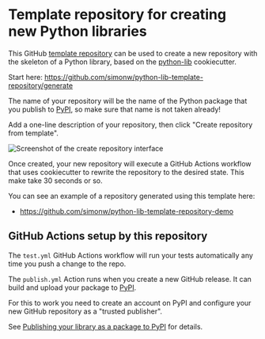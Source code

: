 # Template repository for creating new Python libraries

This GitHub [template repository](https://docs.github.com/en/github/creating-cloning-and-archiving-repositories/creating-a-repository-on-github/creating-a-repository-from-a-template) can be used to create a new repository with the skeleton of a Python library, based on the [python-lib](https://github.com/simonw/python-lib) cookiecutter.

Start here: https://github.com/simonw/python-lib-template-repository/generate

The name of your repository will be the name of the Python package that you publish to [PyPI](https://pypi.org/), so make sure that name is not taken already!

Add a one-line description of your repository, then click "Create repository from template".

![Screenshot of the create repository interface](https://user-images.githubusercontent.com/9599/131230293-7ed5760e-b385-407e-bbf1-c6fc7540d3fe.png)

Once created, your new repository will execute a GitHub Actions workflow that uses cookiecutter to rewrite the repository to the desired state. This make take 30 seconds or so.

You can see an example of a repository generated using this template here:

- https://github.com/simonw/python-lib-template-repository-demo

## GitHub Actions setup by this repository

The `test.yml` GitHub Actions workflow will run your tests automatically any time you push a change to the repo.

The `publish.yml` Action runs when you create a new GitHub release. It can build and upload your package to [PyPI](https://pypi.org/).

For this to work you need to create an account on PyPI and configure your new GitHub repository as a "trusted publisher".

See [Publishing your library as a package to PyPI](https://github.com/simonw/python-lib#publishing-your-library-as-a-package-to-pypi) for details.
